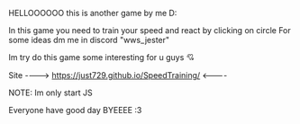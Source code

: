 HELLOOOOOO
this is another game by me D:

In this game you need to train your speed and react by clicking on circle
For some ideas dm me in discord "wws_jester"

Im try do this game some interesting for u guys 💘

Site ----> https://just729.github.io/SpeedTraining/ <----

NOTE: Im only start JS

Everyone have good day
BYEEEE :3
